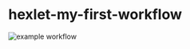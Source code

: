 # hexlet-my-first-workflow

![example workflow](https://github.com/Craevan/hexlet-my-first-workflow/actions/workflows/say-hello.yml/badge.svg?event=push)
